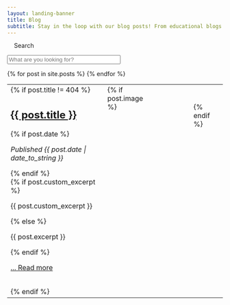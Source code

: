 ```yaml
---
layout: landing-banner
title: Blog
subtitle: Stay in the loop with our blog posts! From educational blogs to video blogs, they're here for you!
---
```

<link rel="stylesheet" href="/assets/css/paginate.css">

<script type='text/javascript' src='/assets/js/paginate.js'>
</script>

<div class="hero-body background-shade">
    <div class="container">
        <nav class = "level">
            <div class = "level-left">
                <div class = "level-item">
                    <div class="field is-horizontal">
                        <div class = "field-label is-normal">
                            <label class = "label" style="margin-left: 1rem;" for="searchBox">Search</label>
                        </div>
                        <div class = "field-body">
                            <div class = "field">
                                <p class = "control is-pulled-left">
                                    <input class="input" id="searchBox" type = "text" placeholder="What are you looking for?" size="30">
                                </p>
                            </div>
                        </div>
                    </div>
                </div>
            </div>
        </nav>
        <div class = "body">
            <table class="table overflow myTable">
                <tbody>
                    {% for post in site.posts %}
                    <tr><td>
                        <div class = "columns">
                            <div class = "column is-three-fifths">
                                {% if post.title != 404 %}
									<h2 class="title is-2 centered 2rem"><a href="{{ post.url }}" class = "has-text-info">{{ post.title }}</a></h2>
									{% if post.date %}
										<p><i>Published {{ post.date | date_to_string }}</i></p>
									{% endif %}
									<br>
                                    {% if post.custom_excerpt %}
										<p class = "1.25rem">{{ post.custom_excerpt }}</p>
                                    {% else %}
									    <p class = "1.25rem">{{ post.excerpt }}</p>
									{% endif %}
									<br>
									<p><a href="{{ post.url }}"> ... Read more</a></p>
									<br>
                                {% endif %}
                            </div>
                            {% if post.image %}
                                <div class = "column">
                                    <span><figure class="image"><img src="{{ post.image }}" alt=""/></figure></span>
                                </div>
                                <br><br>
                            {% endif %}
                        </div>
                    </td></tr>
                    {% endfor %}
                </tbody>
            </table>
        </div>
    </div>
</div>


<script>

    let options = {
        numberPerPage: 20,
        goBar:true, 
        pageCounter:true, 
    };

    let filterOptions = {
        el:'#searchBox' 
    };

    paginate.init('.myTable',options,filterOptions);

</script>